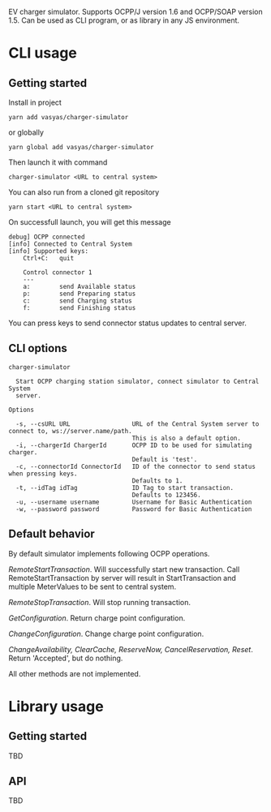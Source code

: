 EV charger simulator. Supports OCPP/J version 1.6 and OCPP/SOAP version 1.5. 
Can be used as CLI program, or as library in any JS environment.

# CLI usage

## Getting started

Install in project
```
yarn add vasyas/charger-simulator
```

or globally
```
yarn global add vasyas/charger-simulator
```

Then launch it with command
```
charger-simulator <URL to central system>
```

You can also run from a cloned git repository
```
yarn start <URL to central system>
```

On successfull launch, you will get this message

```
debug] OCPP connected
[info] Connected to Central System
[info] Supported keys:
    Ctrl+C:   quit

    Control connector 1
    ---
    a:        send Available status
    p:        send Preparing status
    c:        send Charging status
    f:        send Finishing status
```

You can press keys to send connector status updates to central server.

## CLI options
```
charger-simulator

  Start OCPP charging station simulator, connect simulator to Central System
  server.

Options

  -s, --csURL URL                 URL of the Central System server to connect to, ws://server.name/path.
                                  This is also a default option.
  -i, --chargerId ChargerId       OCPP ID to be used for simulating charger.
                                  Default is 'test'.
  -c, --connectorId ConnectorId   ID of the connector to send status when pressing keys.
                                  Defaults to 1.
  -t, --idTag idTag               ID Tag to start transaction.
                                  Defaults to 123456.
  -u, --username username         Username for Basic Authentication
  -w, --password password         Password for Basic Authentication    
```

## Default behavior

By default simulator implements following OCPP operations.

*RemoteStartTransaction*. Will successfully start new transaction. Call RemoteStartTransaction by server
will result in StartTransaction and multiple MeterValues to be sent to central system.

*RemoteStopTransaction*. Will stop running transaction.

*GetConfiguration*. Return charge point configuration.

*ChangeConfiguration*. Change charge point configuration.

*ChangeAvailability, ClearCache, ReserveNow, CancelReservation, Reset*. Return 'Accepted', but do nothing.

All other methods are not implemented.

# Library usage

## Getting started
TBD  

## API
TBD  

